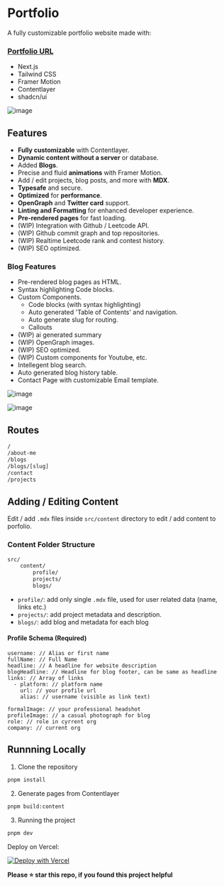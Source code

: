 # Portfolio

A fully customizable portfolio website made with:

### [Portfolio URL](https://zackozack.xyz)

- Next.js
- Tailwind CSS
- Framer Motion
- Contentlayer
- shadcn/ui

![image](https://github.com/user-attachments/assets/db4c25c8-8765-4d51-b1be-b00bc83b14fc)


## Features

- **Fully customizable** with Contentlayer.
- **Dynamic content without a server** or database.
- Added **Blogs**.
- Precise and fluid **animations** with Framer Motion.
- Add / edit projects, blog posts, and more with **MDX**.
- **Typesafe** and secure.
- **Optimized** for **performance**.
- **OpenGraph** and **Twitter card** support.
- **Linting and Formatting** for enhanced developer experience.
- **Pre-rendered pages** for fast loading.
- (WIP) Integration with Github / Leetcode API.
- (WIP) Github commit graph and top repositories.
- (WIP) Realtime Leetcode rank and contest history.
- (WIP) SEO optimized.

### Blog Features

- Pre-rendered blog pages as HTML.
- Syntax highlighting Code blocks.
- Custom Components.
  - Code blocks (with syntax highlighting)
  - Auto generated 'Table of Contents' and navigation.
  - Auto generate slug for routing.
  - Callouts
- (WIP) ai generated summary
- (WIP) OpenGraph images.
- (WIP) SEO optimized.
- (WIP) Custom components for Youtube, etc.
- Intellegent blog search.
- Auto generated blog history table.
- Contact Page with customizable Email template.

![image](https://github.com/user-attachments/assets/f0637e22-218c-45b5-b5a4-89ff6c17c769)


![image](https://github.com/user-attachments/assets/678b916c-02a3-4181-8494-5e4121c673c2)


## Routes

```bash
/
/about-me
/blogs
/blogs/[slug]
/contact
/projects
```

## Adding / Editing Content

Edit / add `.mdx` files inside `src/content` directory to edit / add content to porfolio.

### Content Folder Structure

```bash
src/
    content/
        profile/
        projects/
        blogs/
```

- `profile/`: add only single `.mdx` file, used for user related data (name, links etc.)
- `projects/`: add project metadata and description.
- `blogs/`: add blog and metadata for each blog

#### Profile Schema (Required)
```mdx
username: // Alias or first name
fullName: // Full Name
headline: // A headline for website description
blogHeadline: // Headline for blog footer, can be same as headline
links: // Array of links
  - platform: // platform name
    url: // your profile url
    alias: // username (visible as link text)

formalImage: // your professional headshot
profileImage: // a casual photograph for blog
role: // role in cyrrent org
company: // current org
```

## Runnning Locally

1. Clone the repository

```bash
pnpm install
```

2. Generate pages from Contentlayer

```bash
pnpm build:content
```

3. Running the project

```bash
pnpm dev
```

Deploy on Vercel: 

[![Deploy with Vercel](https://vercel.com/button)](https://vercel.com/new/clone?repository-url=https%3A%2F%2Fgithub.com%2FzaCKoZAck0%2Fcustomizable-portfolio.git&project-name=my-portfolio&repository-name=my-portfolio&demo-title=My%20Portfolio&demo-description=Portfolio%20and%20Blog%20website%20made%20with%20next.js&demo-url=https%3A%2F%2Fzackozack.xyz&demo-image=https%3A%2F%2Fgithub.com%2Fuser-attachments%2Fassets%2Fdb4c25c8-8765-4d51-b1be-b00bc83b14fc)

**Please ⭐ star this repo, if you found this project helpful**
